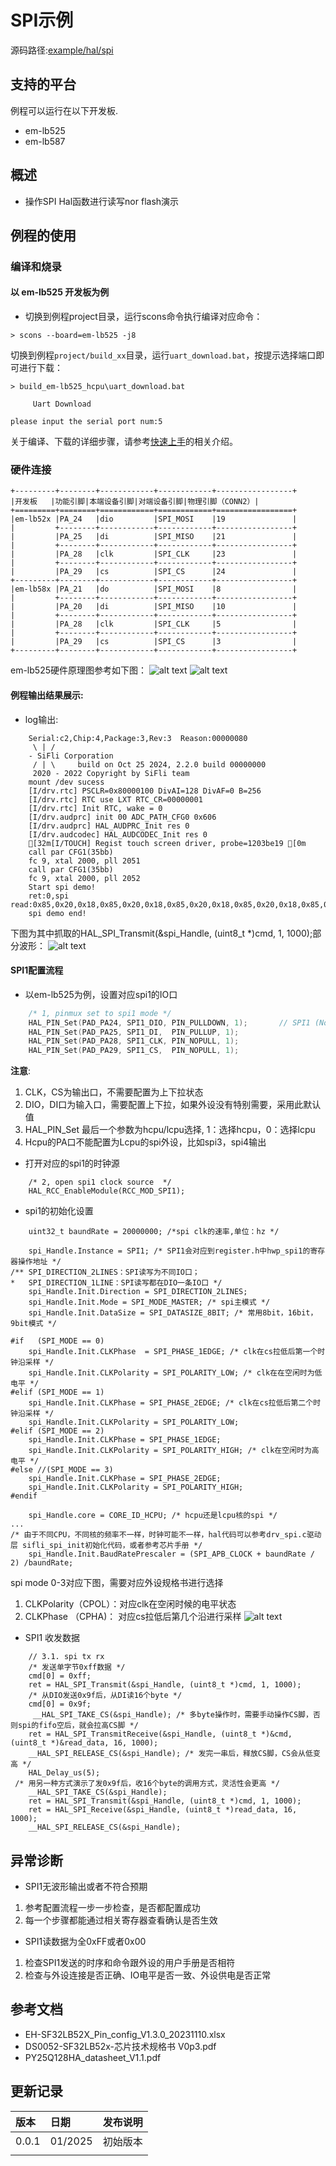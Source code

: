 # SPI示例
源码路径:[example/hal/spi](https://github.com/OpenSiFli/SiFli-SDK/tree/main/example/hal/spi)
## 支持的平台
例程可以运行在以下开发板.
* em-lb525
* em-lb587

## 概述
* 操作SPI Hal函数进行读写nor flash演示

## 例程的使用
### 编译和烧录
#### 以 em-lb525 开发板为例
* 切换到例程project目录，运行scons命令执行编译对应命令：
```
> scons --board=em-lb525 -j8
```
切换到例程`project/build_xx`目录，运行`uart_download.bat`，按提示选择端口即可进行下载：
```
> build_em-lb525_hcpu\uart_download.bat

     Uart Download

please input the serial port num:5
```
关于编译、下载的详细步骤，请参考[快速上手](quick_start)的相关介绍。
### 硬件连接

```{eval-rst}
+---------+--------+------------+------------+-----------------+
|开发板   |功能引脚|本端设备引脚|对端设备引脚|物理引脚（CONN2）|   
+=========+========+============+============+=================+ 
|em-lb52x |PA_24   |dio         |SPI_MOSI    |19               |
|         +--------+------------+------------+-----------------+     
|         |PA_25   |di          |SPI_MISO    |21               |     
|         +--------+------------+------------+-----------------+
|         |PA_28   |clk         |SPI_CLK     |23               |   
|         +--------+------------+------------+-----------------+  
|         |PA_29   |cs          |SPI_CS      |24               |
+---------+--------+------------+------------+-----------------+
|em-lb58x |PA_21   |do          |SPI_MOSI    |8                |    
|         +--------+------------+------------+-----------------+ 
|         |PA_20   |di          |SPI_MISO    |10               |     
|         +--------+------------+------------+-----------------+
|         |PA_28   |clk         |SPI_CLK     |5                |   
|         +--------+------------+------------+-----------------+  
|         |PA_29   |cs          |SPI_CS      |3                |   
+---------+--------+------------+------------+-----------------+
```

      
em-lb525硬件原理图参考如下图：
![alt text](assets/52-DevKit-lcd-V1.0.png)
![alt text](assets/nor_flash.png)
#### 例程输出结果展示:
* log输出:
```
    Serial:c2,Chip:4,Package:3,Rev:3  Reason:00000080
     \ | /
    - SiFli Corporation
     / | \     build on Oct 25 2024, 2.2.0 build 00000000
     2020 - 2022 Copyright by SiFli team
    mount /dev sucess
    [I/drv.rtc] PSCLR=0x80000100 DivAI=128 DivAF=0 B=256
    [I/drv.rtc] RTC use LXT RTC_CR=00000001
    [I/drv.rtc] Init RTC, wake = 0
    [I/drv.audprc] init 00 ADC_PATH_CFG0 0x606
    [I/drv.audprc] HAL_AUDPRC_Init res 0
    [I/drv.audcodec] HAL_AUDCODEC_Init res 0
    [32m[I/TOUCH] Regist touch screen driver, probe=1203be19 [0m
    call par CFG1(35bb)
    fc 9, xtal 2000, pll 2051
    call par CFG1(35bb)
    fc 9, xtal 2000, pll 2052
    Start spi demo!
    ret:0,spi read:0x85,0x20,0x18,0x85,0x20,0x18,0x85,0x20,0x18,0x85,0x20,0x18,0x85,0x20,0x18,0x85,
    spi demo end!
```
下图为其中抓取的HAL_SPI_Transmit(&spi_Handle, (uint8_t *)cmd, 1, 1000);部分波形：
![alt text](assets/read.png)

#### SPI1配置流程

* 以em-lb525为例，设置对应spi1的IO口
```c
    /* 1, pinmux set to spi1 mode */
    HAL_PIN_Set(PAD_PA24, SPI1_DIO, PIN_PULLDOWN, 1);       // SPI1 (Nor flash)
    HAL_PIN_Set(PAD_PA25, SPI1_DI,  PIN_PULLUP, 1);
    HAL_PIN_Set(PAD_PA28, SPI1_CLK, PIN_NOPULL, 1);
    HAL_PIN_Set(PAD_PA29, SPI1_CS,  PIN_NOPULL, 1);
```
**注意**: 
1. CLK，CS为输出口，不需要配置为上下拉状态
2. DIO，DI口为输入口，需要配置上下拉，如果外设没有特别需要，采用此默认值
3. HAL_PIN_Set 最后一个参数为hcpu/lcpu选择, 1：选择hcpu，0：选择lcpu 
4. Hcpu的PA口不能配置为Lcpu的spi外设，比如spi3，spi4输出
* 打开对应的spi1的时钟源
```
    /* 2, open spi1 clock source  */
    HAL_RCC_EnableModule(RCC_MOD_SPI1);
```
* spi1的初始化设置
```
    uint32_t baundRate = 20000000; /*spi clk的速率,单位：hz */

    spi_Handle.Instance = SPI1; /* SPI1会对应到register.h中hwp_spi1的寄存器操作地址 */
/** SPI_DIRECTION_2LINES：SPI读写为不同IO口；
*   SPI_DIRECTION_1LINE：SPI读写都在DIO一条IO口 */
    spi_Handle.Init.Direction = SPI_DIRECTION_2LINES; 
    spi_Handle.Init.Mode = SPI_MODE_MASTER; /* spi主模式 */
    spi_Handle.Init.DataSize = SPI_DATASIZE_8BIT; /* 常用8bit，16bit，9bit模式 */
    
#if   (SPI_MODE == 0)
    spi_Handle.Init.CLKPhase  = SPI_PHASE_1EDGE; /* clk在cs拉低后第一个时钟沿采样 */
    spi_Handle.Init.CLKPolarity = SPI_POLARITY_LOW; /* clk在在空闲时为低电平 */
#elif (SPI_MODE == 1)
    spi_Handle.Init.CLKPhase = SPI_PHASE_2EDGE; /* clk在cs拉低后第二个时钟沿采样 */
    spi_Handle.Init.CLKPolarity = SPI_POLARITY_LOW;
#elif (SPI_MODE == 2)
    spi_Handle.Init.CLKPhase = SPI_PHASE_1EDGE;
    spi_Handle.Init.CLKPolarity = SPI_POLARITY_HIGH; /* clk在空闲时为高电平 */
#else //(SPI_MODE == 3)
    spi_Handle.Init.CLKPhase = SPI_PHASE_2EDGE;
    spi_Handle.Init.CLKPolarity = SPI_POLARITY_HIGH;
#endif

    spi_Handle.core = CORE_ID_HCPU; /* hcpu还是lcpu核的spi */
...
/* 由于不同CPU，不同核的频率不一样，时钟可能不一样，hal代码可以参考drv_spi.c驱动层 sifli_spi_init初始化代码，或者参考芯片手册 */
    spi_Handle.Init.BaudRatePrescaler = (SPI_APB_CLOCK + baundRate / 2) /baundRate;

```
spi mode 0-3对应下图，需要对应外设规格书进行选择
1. CLKPolarity（CPOL）：对应clk在空闲时候的电平状态
2. CLKPhase （CPHA)： 对应cs拉低后第几个沿进行采样
![alt text](assets/spi_mode.png)
* SPI1 收发数据
```
    // 3.1. spi tx rx
    /* 发送单字节0xff数据 */
    cmd[0] = 0xff;
    ret = HAL_SPI_Transmit(&spi_Handle, (uint8_t *)cmd, 1, 1000);
    /* 从DIO发送0x9f后，从DI读16个byte */
    cmd[0] = 0x9f;
     __HAL_SPI_TAKE_CS(&spi_Handle); /* 多byte操作时，需要手动操作CS脚，否则spi的fifo空后，就会拉高CS脚 */
    ret = HAL_SPI_TransmitReceive(&spi_Handle, (uint8_t *)&cmd, (uint8_t *)&read_data, 16, 1000);
    __HAL_SPI_RELEASE_CS(&spi_Handle); /* 发完一串后，释放CS脚，CS会从低变高 */
    HAL_Delay_us(5);
 /* 用另一种方式演示了发0x9f后，收16个byte的调用方式，灵活性会更高 */   
    __HAL_SPI_TAKE_CS(&spi_Handle);
    ret = HAL_SPI_Transmit(&spi_Handle, (uint8_t *)cmd, 1, 1000);
    ret = HAL_SPI_Receive(&spi_Handle, (uint8_t *)read_data, 16, 1000);
    __HAL_SPI_RELEASE_CS(&spi_Handle);
```
## 异常诊断
* SPI1无波形输出或者不符合预期
1. 参考配置流程一步一步检查，是否都配置成功
2. 每一个步骤都能通过相关寄存器查看确认是否生效
* SPI1读数据为全0xFF或者0x00
1. 检查SPI1发送的时序和命令跟外设的用户手册是否相符
2. 检查与外设连接是否正确、IO电平是否一致、外设供电是否正常


## 参考文档
* EH-SF32LB52X_Pin_config_V1.3.0_20231110.xlsx
* DS0052-SF32LB52x-芯片技术规格书 V0p3.pdf
* PY25Q128HA_datasheet_V1.1.pdf

## 更新记录
|版本 |日期   |发布说明 |
|:---|:---|:---|
|0.0.1 |01/2025 |初始版本 |
| | | |

